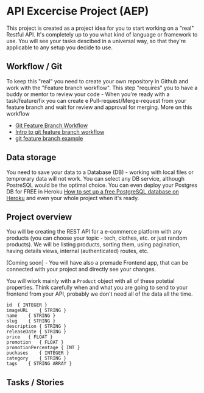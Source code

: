 # API Excercise Project (AEP)

This project is created as a project idea for you to start working on a "real" Restful API. It's completely up to you what kind of language or framework to use. You will see your tasks descibed in a universal way, so that they're applicable to any setup you decide to use. 


## Workflow / Git
To keep this "real" you need to create your own repository in Github and work with the "Feature branch workflow". This step "requires" you to have a buddy or mentor to review your code - When you're ready with a task/feature/fix you can create e Pull-request/Merge-request from your feature branch and wait for review and approval for merging. More on this workflow
- [Git Feature Branch Workflow](https://www.atlassian.com/git/tutorials/comparing-workflows/feature-branch-workflow)
- [Intro to git feature branch workflow](https://www.youtube.com/watch?v=Lj_jAFwofLs)
- [git feature branch example](https://www.youtube.com/watch?v=IfD3PwpOz7U)


## Data storage
You need to save your data to a Database (DB) - working with local files or temprorary data will not work. You can select any DB service, although PostreSQL would be the optimal choice. You can even deploy your Postgres DB for FREE in Heroku [How to set up a free PostgreSQL database on Heroku](https://dev.to/prisma/how-to-setup-a-free-postgresql-database-on-heroku-1dc1) and even your whole project when it's ready.


## Project overview
You will be creating the REST API for a e-commerce platform with any products (you can choose your topic - tech, clothes, etc. or just random products). We will be listing products, sorting them, using pagination, having details views, internal (authenticated) routes, etc. 

[Coming soon] - You will have also a premade Frontend app, that can be connected with your project and directly see your changes.


You will wiork mainly with a `Product` object with all of these potetial properties. Think carefully when and what you are going to send to your frontend from your API, probably we don't need all of the data all the time.

```
id  { INTEGER }
imageURL    { STRING }
name    { STRING }
slug    { STRING }
description { STRING }
releaseDate { STRING }
price   { FLOAT }
promotion   { FLOAT }
promotionPercentage { INT }
puchases    { INTEGER }
category    { STRING }
tags    { STRING ARRAY }
```

## Tasks / Stories